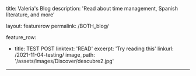 title: Valeria's Blog
description: 'Read about time management, Spanish literature, and more'

layout: featurerow
permalink: /BOTH_blog/

feature_row:
  - title: TEST POST
    linktext: 'READ'
    excerpt: 'Try reading this' 
    linkurl: /2021-11-04-testing/
    image_path: '/assets/images/Discover/descubre2.jpg'
	
---

